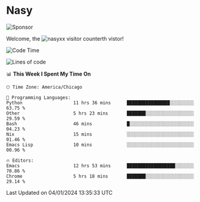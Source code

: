 # Nasy

<!--
<p align="center">
<img height="200" src="https://github-readme-stats.vercel.app/api?username=nasyxx&count_private=true&show_icons=true&theme=dracula&include_all_commits=true"/>
<img height="200" src="https://github-readme-stats.vercel.app/api/top-langs/?username=nasyxx&theme=dracula&hide=html,jupyter+notebook&count_private=true&show_icons=true"/>
</p>

  
----------------
-->

![Sponsor](https://img.shields.io/static/v1.svg?label=Sponsor&message=%E2%9D%A4&logo=GitHub&style=flat&color=pink)
 
Welcome, the ![nasyxx visitor counter](https://count.getloli.com/get/@nasyxx?theme=rule34)th vistor!
 
<!--START_SECTION:waka-->
![Code Time](http://img.shields.io/badge/Code%20Time-4%2C187%20hrs%2054%20mins-blue)

![Lines of code](https://img.shields.io/badge/From%20Hello%20World%20I%27ve%20Written-6.3%20million%20lines%20of%20code-blue)

📊 **This Week I Spent My Time On** 

```text
🕑︎ Time Zone: America/Chicago

💬 Programming Languages: 
Python                   11 hrs 36 mins      ████████████████░░░░░░░░░   63.75 % 
Other                    5 hrs 23 mins       ███████░░░░░░░░░░░░░░░░░░   29.59 % 
Bash                     46 mins             █░░░░░░░░░░░░░░░░░░░░░░░░   04.23 % 
Nix                      15 mins             ░░░░░░░░░░░░░░░░░░░░░░░░░   01.46 % 
Emacs Lisp               10 mins             ░░░░░░░░░░░░░░░░░░░░░░░░░   00.96 % 

🔥 Editors: 
Emacs                    12 hrs 53 mins      ██████████████████░░░░░░░   70.86 % 
Chrome                   5 hrs 18 mins       ███████░░░░░░░░░░░░░░░░░░   29.14 % 
```


 Last Updated on 04/01/2024 13:35:33 UTC
<!--END_SECTION:waka-->

<!-- ![visitors](https://visitor-badge.laobi.icu/badge?page_id=nasyxx.nasyxx) -->
